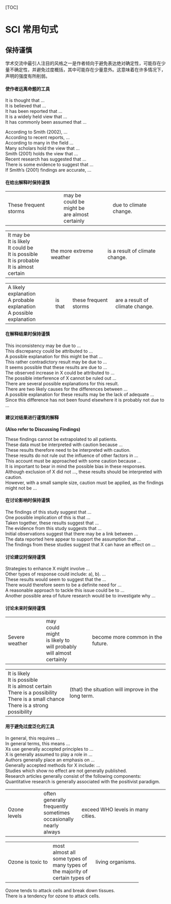 [TOC]

# SCI 常用句式

## 保持谨慎

学术交流中最引人注目的风格之一是作者倾向于避免表达绝对确定性，可能存在少量不确定性，并避免过度概括，其中可能存在少量意外。这意味着在许多情况下，声明的强度有所削弱。

#### 使作者远离命题的工具

It is thought that …<br/>
It is believed that …<br/>
It has been reported that …<br/>
It is a widely held view that …<br/>
It has commonly been assumed that …<br/>

According to Smith (2002), …<br/>
According to recent reports, …<br/>
According to many in the field …<br/>
Many scholars hold the view that …<br/>
Smith (2001) holds the view that …<br/>
Recent research has suggested that …<br/>
There is some evidence to suggest that …<br/>
If Smith’s (2001) findings are accurate, …<br/>

#### 在给出解释时保持谨慎

|                       |                                                           |                        |
| --------------------- | --------------------------------------------------------- | ---------------------- |
| These frequent storms | may be<br/>could be<br/>might be<br/>are almost certainly | due to climate change. |

|                                                              |                          |                                |
| ------------------------------------------------------------ | ------------------------ | ------------------------------ |
| It may be<br/>It is likely<br/>It could be<br/>It is possible<br/>It is probable<br/>It is almost certain | the more extreme weather | is a result of climate change. |

|                                                              |         |                       |                                 |
| ------------------------------------------------------------ | ------- | --------------------- | ------------------------------- |
| A likely explanation<br/>A probable explanation<br/>A possible explanation | is that | these frequent storms | are a result of climate change. |

#### 在解释结果时保持谨慎

This inconsistency may be due to …<br/>
This discrepancy could be attributed to …<br/>
A possible explanation for this might be that …<br/>
This rather contradictory result may be due to …<br/>
It seems possible that these results are due to …<br/>
The observed increase in X could be attributed to …<br/>
The possible interference of X cannot be ruled out …<br/>
There are several possible explanations for this result.<br/>
There are two likely causes for the differences between …<br/>
A possible explanation for these results may be the lack of adequate …<br/>
Since this difference has not been found elsewhere it is probably not due to …<br/>

#### 建议对结果进行谨慎的解释

**(Also refer to Discussing Findings)**<br/>

These findings cannot be extrapolated to all patients.<br/>
These data must be interpreted with caution because …<br/>
These results therefore need to be interpreted with caution.<br/>
These results do not rule out the influence of other factors in …<br/>
This account must be approached with some caution because …<br/>
It is important to bear in mind the possible bias in these responses.<br/>
Although exclusion of X did not …, these results should be interpreted with caution.<br/>
However, with a small sample size, caution must be applied, as the findings might not be …<br/>

#### 在讨论影响时保持谨慎

The findings of this study suggest that …<br/>
One possible implication of this is that …<br/>
Taken together, these results suggest that …<br/>
The evidence from this study suggests that …<br/>
Initial observations suggest that there may be a link between …<br/>
The data reported here appear to support the assumption that …<br/>
The findings from these studies suggest that X can have an effect on …<br/>

#### 讨论建议时保持谨慎

Strategies to enhance X might involve …<br/>
Other types of response could include: a), b). …<br/>
These results would seem to suggest that the …<br/>
There would therefore seem to be a definite need for …<br/>
A reasonable approach to tackle this issue could be to …<br/>
Another possible area of future research would be to investigate why …<br/>

#### 讨论未来时保持谨慎

|                |                                                              |                                   |
| -------------- | ------------------------------------------------------------ | --------------------------------- |
| Severe weather | may<br/>could<br/>might<br/>is likely to<br/>will probably<br/>will almost certainly | become more common in the future. |

|                                                              |                                                     |
| ------------------------------------------------------------ | --------------------------------------------------- |
| It is likely<br/>It is possible<br/>It is almost certain<br/>There is a possibility<br/>There is a small chance<br/>There is a strong possibility | (that) the situation will improve in the long term. |

#### 用于避免过度泛化的工具

In general, this requires …<br/>
In general terms, this means …<br/>
Xs use generally accepted principles to …<br/>
X is generally assumed to play a role in …<br/>
Authors generally place an emphasis on …<br/>
Generally accepted methods for X include: …<br/>
Studies which show no effect are not generally published.<br/>
Research articles generally consist of the following components:<br/>
Quantitative research is generally associated with the positivist paradigm.<br/>

|              |                                                              |                                   |
| ------------ | ------------------------------------------------------------ | --------------------------------- |
| Ozone levels | often<br/>generally<br/>frequently<br/>sometimes<br/>occasionally<br/>nearly always | exceed WHO levels in many cities. |

|                   |                                                              |                   |
| ----------------- | ------------------------------------------------------------ | ----------------- |
| Ozone is toxic to | most<br/>almost all<br/>some types of<br/>many types of<br/>the majority of<br/>certain types of | living organisms. |

Ozone tends to attack cells and break down tissues.<br/>
There is a tendency for ozone to attack cells.<br/>